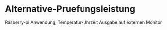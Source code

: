 # Alternative-Pruefungsleistung
Rasberry-pi Anwendung, Temperatur-Uhrzeit Ausgabe auf externen Monitor
